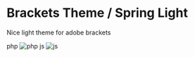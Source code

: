 Brackets Theme / Spring Light
============================
Nice light theme for adobe brackets

php ![php](https://raw.githubusercontent.com/MerryPanda/brackets-theme-spring-light/master/example/css.png "php") 
js ![js](https://raw.githubusercontent.com/MerryPanda/brackets-theme-spring-light/master/example/js.png "js") 
